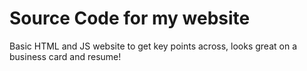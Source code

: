 # Source Code for my website
Basic HTML and JS website to get key points across, looks great on a business card and resume!